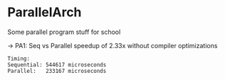 ParallelArch
============

Some parallel program stuff for school 

-> PA1: Seq vs Parallel speedup of 2.33x without compiler optimizations
	
	Timing: 
	Sequential: 544617 microseconds
	Parallel:   233167 microseconds
